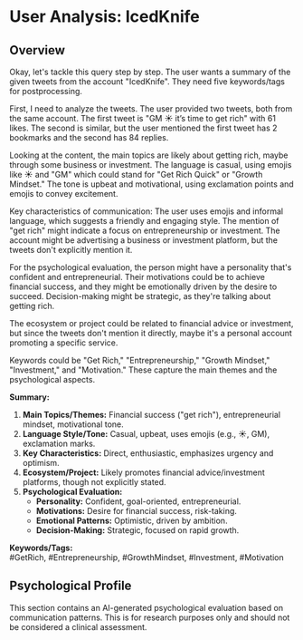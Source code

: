 # User Analysis: IcedKnife

## Overview

<think>
Okay, let's tackle this query step by step. The user wants a summary of the given tweets from the account "IcedKnife". They need five keywords/tags for postprocessing. 

First, I need to analyze the tweets. The user provided two tweets, both from the same account. The first tweet is "GM ☀️ it’s time to get rich" with 61 likes. The second is similar, but the user mentioned the first tweet has 2 bookmarks and the second has 84 replies. 

Looking at the content, the main topics are likely about getting rich, maybe through some business or investment. The language is casual, using emojis like ☀️ and "GM" which could stand for "Get Rich Quick" or "Growth Mindset." The tone is upbeat and motivational, using exclamation points and emojis to convey excitement.

Key characteristics of communication: The user uses emojis and informal language, which suggests a friendly and engaging style. The mention of "get rich" might indicate a focus on entrepreneurship or investment. The account might be advertising a business or investment platform, but the tweets don't explicitly mention it. 

For the psychological evaluation, the person might have a personality that's confident and entrepreneurial. Their motivations could be to achieve financial success, and they might be emotionally driven by the desire to succeed. Decision-making might be strategic, as they're talking about getting rich. 

The ecosystem or project could be related to financial advice or investment, but since the tweets don't mention it directly, maybe it's a personal account promoting a specific service. 

Keywords could be "Get Rich," "Entrepreneurship," "Growth Mindset," "Investment," and "Motivation." These capture the main themes and the psychological aspects.
</think>

**Summary:**  
1. **Main Topics/Themes:** Financial success ("get rich"), entrepreneurial mindset, motivational tone.  
2. **Language Style/Tone:** Casual, upbeat, uses emojis (e.g., ☀️, GM), exclamation marks.  
3. **Key Characteristics:** Direct, enthusiastic, emphasizes urgency and optimism.  
4. **Ecosystem/Project:** Likely promotes financial advice/investment platforms, though not explicitly stated.  
5. **Psychological Evaluation:**  
   - **Personality:** Confident, goal-oriented, entrepreneurial.  
   - **Motivations:** Desire for financial success, risk-taking.  
   - **Emotional Patterns:** Optimistic, driven by ambition.  
   - **Decision-Making:** Strategic, focused on rapid growth.  

**Keywords/Tags:**  
#GetRich, #Entrepreneurship, #GrowthMindset, #Investment, #Motivation

## Psychological Profile

This section contains an AI-generated psychological evaluation based on communication patterns. This is for research purposes only and should not be considered a clinical assessment.